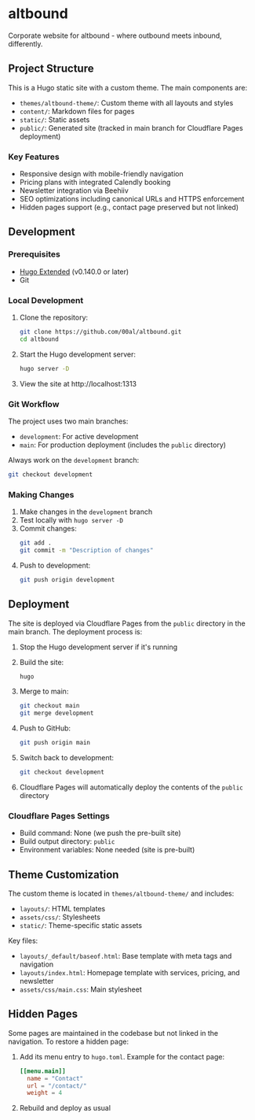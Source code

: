 # altbound

Corporate website for altbound - where outbound meets inbound, differently.

## Project Structure

This is a Hugo static site with a custom theme. The main components are:

- `themes/altbound-theme/`: Custom theme with all layouts and styles
- `content/`: Markdown files for pages
- `static/`: Static assets
- `public/`: Generated site (tracked in main branch for Cloudflare Pages deployment)

### Key Features

- Responsive design with mobile-friendly navigation
- Pricing plans with integrated Calendly booking
- Newsletter integration via Beehiiv
- SEO optimizations including canonical URLs and HTTPS enforcement
- Hidden pages support (e.g., contact page preserved but not linked)

## Development

### Prerequisites

- [Hugo Extended](https://gohugo.io/installation/) (v0.140.0 or later)
- Git

### Local Development

1. Clone the repository:
   ```bash
   git clone https://github.com/00al/altbound.git
   cd altbound
   ```

2. Start the Hugo development server:
   ```bash
   hugo server -D
   ```

3. View the site at http://localhost:1313

### Git Workflow

The project uses two main branches:
- `development`: For active development
- `main`: For production deployment (includes the `public` directory)

Always work on the `development` branch:
```bash
git checkout development
```

### Making Changes

1. Make changes in the `development` branch
2. Test locally with `hugo server -D`
3. Commit changes:
   ```bash
   git add .
   git commit -m "Description of changes"
   ```
4. Push to development:
   ```bash
   git push origin development
   ```

## Deployment

The site is deployed via Cloudflare Pages from the `public` directory in the main branch. The deployment process is:

1. Stop the Hugo development server if it's running

2. Build the site:
   ```bash
   hugo
   ```

3. Merge to main:
   ```bash
   git checkout main
   git merge development
   ```

4. Push to GitHub:
   ```bash
   git push origin main
   ```

5. Switch back to development:
   ```bash
   git checkout development
   ```

6. Cloudflare Pages will automatically deploy the contents of the `public` directory

### Cloudflare Pages Settings

- Build command: None (we push the pre-built site)
- Build output directory: `public`
- Environment variables: None needed (site is pre-built)

## Theme Customization

The custom theme is located in `themes/altbound-theme/` and includes:

- `layouts/`: HTML templates
- `assets/css/`: Stylesheets
- `static/`: Theme-specific static assets

Key files:
- `layouts/_default/baseof.html`: Base template with meta tags and navigation
- `layouts/index.html`: Homepage template with services, pricing, and newsletter
- `assets/css/main.css`: Main stylesheet

## Hidden Pages

Some pages are maintained in the codebase but not linked in the navigation. To restore a hidden page:

1. Add its menu entry to `hugo.toml`. Example for the contact page:
   ```toml
   [[menu.main]]
     name = "Contact"
     url = "/contact/"
     weight = 4
   ```

2. Rebuild and deploy as usual 